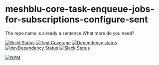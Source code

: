 # meshblu-core-task-enqueue-jobs-for-subscriptions-configure-sent
The repo name is already a sentence.What more do you need?

[![Build Status](https://travis-ci.org/octoblu/meshblu-core-task-enqueue-jobs-for-subscriptions-configure-sent.svg?branch=master)](https://travis-ci.org/octoblu/meshblu-core-task-enqueue-jobs-for-subscriptions-configure-sent)
[![Test Coverage](https://codecov.io/gh/octoblu/meshblu-core-task-enqueue-jobs-for-subscriptions-configure-sent/branch/master/graph/badge.svg)](https://codecov.io/gh/octoblu/meshblu-core-task-enqueue-jobs-for-subscriptions-configure-sent)
[![Dependency status](http://img.shields.io/david/octoblu/meshblu-core-task-enqueue-jobs-for-subscriptions-configure-sent.svg?style=flat)](https://david-dm.org/octoblu/meshblu-core-task-enqueue-jobs-for-subscriptions-configure-sent)
[![devDependency Status](http://img.shields.io/david/dev/octoblu/meshblu-core-task-enqueue-jobs-for-subscriptions-configure-sent.svg?style=flat)](https://david-dm.org/octoblu/meshblu-core-task-enqueue-jobs-for-subscriptions-configure-sent#info=devDependencies)
[![Slack Status](http://community-slack.octoblu.com/badge.svg)](http://community-slack.octoblu.com)

[![NPM](https://nodei.co/npm/meshblu-core-task-enqueue-jobs-for-subscriptions-configure-sent.svg?style=flat)](https://npmjs.org/package/meshblu-core-task-enqueue-jobs-for-subscriptions-configure-sent)

